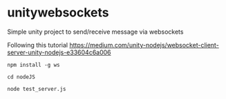 # unitywebsockets
Simple unity project to send/receive message via websockets

Following this tutorial https://medium.com/unity-nodejs/websocket-client-server-unity-nodejs-e33604c6a006

```
npm install -g ws
```

```
cd nodeJS
```

```
node test_server.js
```